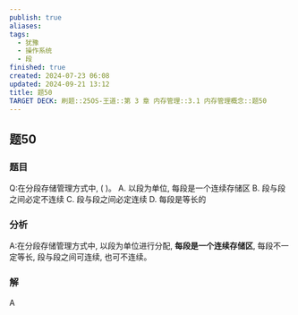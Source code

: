 ```yaml
---
publish: true
aliases: 
tags:
  - 犹豫
  - 操作系统
  - 段
finished: true
created: 2024-07-23 06:08
updated: 2024-09-21 13:12
title: 题50
TARGET DECK: 刷题::25OS-王道::第 3 章 内存管理::3.1 内存管理概念::题50
---
```

## 题50
### 题目
Q:在分段存储管理方式中, ( )。
A. 以段为单位, 每段是一个连续存储区 
B. 段与段之间必定不连续
C. 段与段之间必定连续 
D. 每段是等长的
### 分析
A:在分段存储管理方式中, 以段为单位进行分配, **每段是一个连续存储区**, 每段不一定等长, 段与段之间可连续, 也可不连续。
### 解
A
